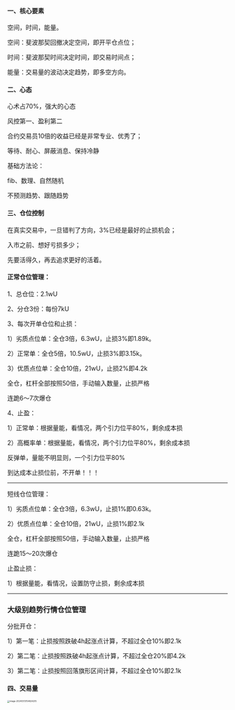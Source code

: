 #### 一、核心要素

空间，时间，能量。

空间：斐波那契回撤决定空间，即开平仓点位；

时间：斐波那契时间决定时间，即交易时间点；

能量：交易量的波动决定趋势，即多空方向。

#### 二、心态

心术占70%，强大的心态

风控第一、盈利第二

合约交易员10倍的收益已经是非常专业、优秀了；

等待、耐心、屏蔽消息、保持冷静



基础方法论：

fib、数理、自然随机

不预测趋势、跟随趋势







#### 三、仓位控制

在真实交易中，一旦错判了方向，3%已经是最好的止损机会；

入市之前、想好亏损多少；

先要活得久，再去追求更好的活着。



#### 正常仓位管理：

1、总仓位：2.1wU

2、分仓3份：每份7kU

3、每次开单仓位和止损：

1）劣质点位单：全仓3倍，6.3wU，止损3%即1.89k。

2）正常单：全仓5倍，10.5wU，止损3%即3.15k。

3）优质点位单：全仓10倍，21wU，止损2%即4.2k

全仓，杠杆全部按照50倍，手动输入数量，止损严格

连跪6～7次爆仓

4、止盈：

1）正常单：根据量能，看情况，两个引力位平80%，剩余成本损

2）高概率单：根据量能，看情况，两个引力位平80%，剩余成本损

反弹单，量能不明显则，一个引力位平80%

到达成本止损位前，不开单！！！



-------

短线仓位管理：

1）劣质点位单：全仓3倍，6.3wU，止损1%即0.63k。

2）优质点位单：全仓10倍，21wU，止损1%即2.1k

全仓，杠杆全部按照50倍，手动输入数量，止损严格

连跪15～20次爆仓

止盈止损：

1）根据量能，看情况，设置防守止损，剩余成本损



---

### 大级别趋势行情仓位管理

分批开仓：

1）第一笔：止损按照跌破4h起涨点计算，不超过全仓10%即2.1k

2）第二笔：止损按照跌破4h起涨点计算，不超过全仓20%即4.2k

3）第二笔：止损按照回落旗形区间计算，不超过全仓10%即2.1k



#### 四、交易量

<img src="/Users/xhx/Library/Application Support/typora-user-images/image-20240313154824205.png" alt="image-20240313154824205" style="zoom:33%;" />